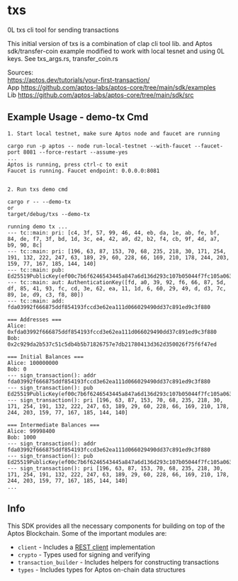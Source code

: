 # txs

0L txs cli tool for sending transactions

This initial version of txs is a combination of clap cli tool lib. and Aptos sdk/transfer-coin example modified to work with local tesnet and using 0L keys. 
See txs_args.rs, transfer_coin.rs  

Sources:  
https://aptos.dev/tutorials/your-first-transaction/  
App https://github.com/aptos-labs/aptos-core/tree/main/sdk/examples  
Lib https://github.com/aptos-labs/aptos-core/tree/main/sdk/src   

## Example Usage - demo-tx Cmd

```
1. Start local testnet, make sure Aptos node and faucet are running

cargo run -p aptos -- node run-local-testnet --with-faucet --faucet-port 8081 --force-restart --assume-yes
...
Aptos is running, press ctrl-c to exit
Faucet is running. Faucet endpoint: 0.0.0.0:8081


2. Run txs demo cmd

cargo r -- --demo-tx
or 
target/debug/txs --demo-tx

running demo tx ...
--- tc::main: pri: [c4, 3f, 57, 99, 46, 44, eb, da, 1e, ab, fe, bf, 84, de, f7, 3f, bd, 1d, 3c, e4, 42, a9, d2, b2, f4, cb, 9f, 4d, a7, b9, 90, 8c]
--- tc::main: pri: [196, 63, 87, 153, 70, 68, 235, 218, 30, 171, 254, 191, 132, 222, 247, 63, 189, 29, 60, 228, 66, 169, 210, 178, 244, 203, 159, 77, 167, 185, 144, 140]
--- tc::main: pub: Ed25519PublicKey(ef00c7b6f6246543445a847a6d136d293c107b05044f7fc105a063c93c50d7a0)
--- tc::main: aut: AuthenticationKey([fd, a0, 39, 92, f6, 66, 87, 5d, df, 85, 41, 93, fc, cd, 3e, 62, ea, 11, 1d, 6, 60, 29, 49, d, d3, 7c, 89, 1e, d9, c3, f8, 80])
--- tc::main: add: fda03992f666875ddf854193fccd3e62ea111d066029490dd37c891ed9c3f880

=== Addresses ===
Alice: 0xfda03992f666875ddf854193fccd3e62ea111d066029490dd37c891ed9c3f880
Bob: 0x2c929da2b537c51c5db4b5b71826757e7db21780413d362d350026f75f6f47ed

=== Initial Balances ===
Alice: 100000000
Bob: 0
--- sign_transaction(): addr fda03992f666875ddf854193fccd3e62ea111d066029490dd37c891ed9c3f880
--- sign_transaction(): pub Ed25519PublicKey(ef00c7b6f6246543445a847a6d136d293c107b05044f7fc105a063c93c50d7a0)
--- sign_transaction(): pri [196, 63, 87, 153, 70, 68, 235, 218, 30, 171, 254, 191, 132, 222, 247, 63, 189, 29, 60, 228, 66, 169, 210, 178, 244, 203, 159, 77, 167, 185, 144, 140]

=== Intermediate Balances ===
Alice: 99998400
Bob: 1000
--- sign_transaction(): addr fda03992f666875ddf854193fccd3e62ea111d066029490dd37c891ed9c3f880
--- sign_transaction(): pub Ed25519PublicKey(ef00c7b6f6246543445a847a6d136d293c107b05044f7fc105a063c93c50d7a0)
--- sign_transaction(): pri [196, 63, 87, 153, 70, 68, 235, 218, 30, 171, 254, 191, 132, 222, 247, 63, 189, 29, 60, 228, 66, 169, 210, 178, 244, 203, 159, 77, 167, 185, 144, 140]
...
```

## Info

This SDK provides all the necessary components for building on top of the Aptos Blockchain. Some of the important modules are:

* `client` - Includes a [REST client](https://aptos.dev/nodes/aptos-api-spec#/) implementation
* `crypto` - Types used for signing and verifying
* `transaction_builder` - Includes helpers for constructing transactions
* `types` - Includes types for Aptos on-chain data structures
